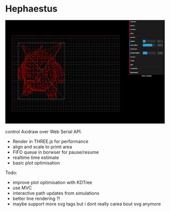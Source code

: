 # Hephaestus

![screenshot](./PLOTTER.png)


control Axidraw over Web Serial API. 

 - Render in THREE.js for performance
  - align and scale to primt area
-  FIFO queue in borwser for pause/resume
- realtime time estimate
- basic plot optimisation
 
Todo: 
 - improve plot optimisation with KDTree
 - use MVC 
  - interactive path updates from simulations
 - better line rendering ?!
  - maybe support more svg tags but i dont really carea bout svg anymore
  
